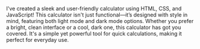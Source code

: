 I've created a sleek and user-friendly calculator using HTML, CSS, and JavaScript! This calculator isn't just functional—it’s designed with style in mind, featuring both light mode and dark mode options. Whether you prefer a bright, clean interface or a cool, dark one, this calculator has got you covered. It's a simple yet powerful tool for quick calculations, making it perfect for everyday use.
